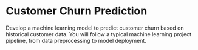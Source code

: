 # Customer Churn Prediction
Develop a machine learning model to predict customer churn based on historical customer data. You will follow a typical machine learning project pipeline, from data preprocessing to model deployment.

